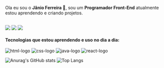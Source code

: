 
Ola eu sou o <strong>Jânio Ferreira :raising_hand:</strong>, sou um <strong>Programador Front-End</strong> atualmente estou aprendendo e criando projetos.
<br>
<br>
<p>
  <a href="https://www.instagram.com/janio_w0w/"> <img src="https://img.shields.io/badge/Instagram-E4405F?style=for-the-badge&logo=instagram&logoColor=white"/><a>
  <a href=" https://www.linkedin.com/in/j%C3%A2nio-ferreira/"> <img src="https://img.shields.io/badge/LinkedIn-0077B5?style=for-the-badge&logo=linkedin&logoColor=white"/><a/>
  <a href="https://www.twitch.tv/shin0kz/"> <img src="https://img.shields.io/badge/Twitch-9146FF?style=for-the-badge&logo=twitch&logoColor=white"/><a/>
</p>

  <h4>Tecnologias que estou aprendendo e uso no dia a dia:</h4>
 <p>
  <img src="https://img.shields.io/badge/HTML5-E34F26?style=for-the-badge&logo=html5&logoColor=white" alt="html-logo"/>
  <img src="https://img.shields.io/badge/CSS-239120?&style=for-the-badge&logo=css3&logoColor=white" alt="css-logo"/>
  <img src="https://img.shields.io/badge/JavaScript-F7DF1E?style=for-the-badge&logo=javascript&logoColor=black" alt="java-logo"/>
  <img src="https://img.shields.io/badge/React-20232A?style=for-the-badge&logo=react&logoColor=61DAFB" alt="react-logo"/>
</p>

![Anurag's GitHub stats](https://github-readme-stats.vercel.app/api?username=janioF91&show_icons=true&theme=dracula)
![Top Langs](https://github-readme-stats.vercel.app/api/top-langs/?username=janioF91&size_weight=0.5&count_weight=0.5)
